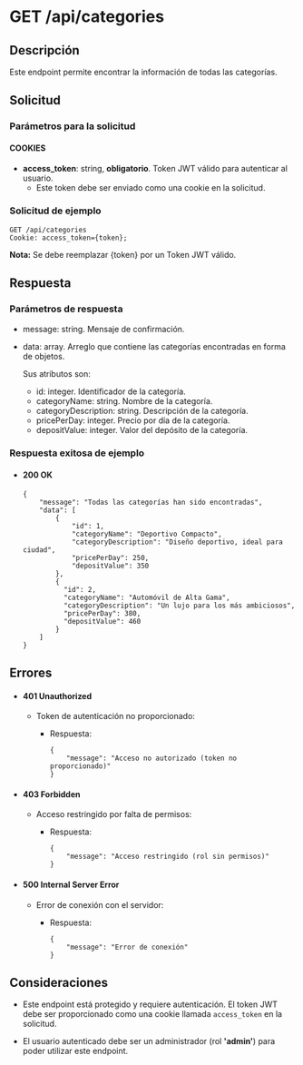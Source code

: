 # GET /api/categories

## Descripción

Este endpoint permite encontrar la información de todas las categorías.

## Solicitud

### Parámetros para la solicitud

#### COOKIES

- **access_token**: string, **obligatorio**. Token JWT válido para autenticar al usuario.
  - Este token debe ser enviado como una cookie en la solicitud.

### Solicitud de ejemplo

```
GET /api/categories
Cookie: access_token={token};
```

**Nota:** Se debe reemplazar {token} por un Token JWT válido.

## Respuesta

### Parámetros de respuesta

- message: string. Mensaje de confirmación.
- data: array. Arreglo que contiene las categorías encontradas en forma de objetos.

  Sus atributos son:

  - id: integer. Identificador de la categoría.
  - categoryName: string. Nombre de la categoría.
  - categoryDescription: string. Descripción de la categoría.
  - pricePerDay: integer. Precio por día de la categoría.
  - depositValue: integer. Valor del depósito de la categoría.

### Respuesta exitosa de ejemplo

- #### 200 OK

  ```
  {
      "message": "Todas las categorías han sido encontradas",
      "data": [
          {
              "id": 1,
              "categoryName": "Deportivo Compacto",
              "categoryDescription": "Diseño deportivo, ideal para ciudad",
              "pricePerDay": 250,
              "depositValue": 350
          },
          {
            "id": 2,
            "categoryName": "Automóvil de Alta Gama",
            "categoryDescription": "Un lujo para los más ambiciosos",
            "pricePerDay": 380,
            "depositValue": 460
          }
      ]
  }
  ```

## Errores

- #### 401 Unauthorized

  - Token de autenticación no proporcionado:

    - Respuesta:

      ```
      {
          "message": "Acceso no autorizado (token no proporcionado)"
      }
      ```

- #### 403 Forbidden

  - Acceso restringido por falta de permisos:

    - Respuesta:

      ```
      {
          "message": "Acceso restringido (rol sin permisos)"
      }
      ```

- #### 500 Internal Server Error

  - Error de conexión con el servidor:

    - Respuesta:

      ```
      {
          "message": "Error de conexión"
      }
      ```

## Consideraciones

- Este endpoint está protegido y requiere autenticación. El token JWT debe ser proporcionado como una cookie llamada `access_token` en la solicitud.

- El usuario autenticado debe ser un administrador (rol **'admin'**) para poder utilizar este endpoint.
